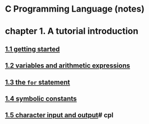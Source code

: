 # C Programming Language (notes)

# chapter 1. A tutorial introduction

## [1.1 getting started](./ch1/1_1/README.md)
## [1.2 variables and arithmetic expressions](./ch1/1_2/README.md)
## [1.3 the `for` statement](./ch1/1_3/README.md)
## [1.4 symbolic constants](./ch1/1_4/README.md)
## [1.5 character input and output](./ch1/1_5/README.md)# cpl
